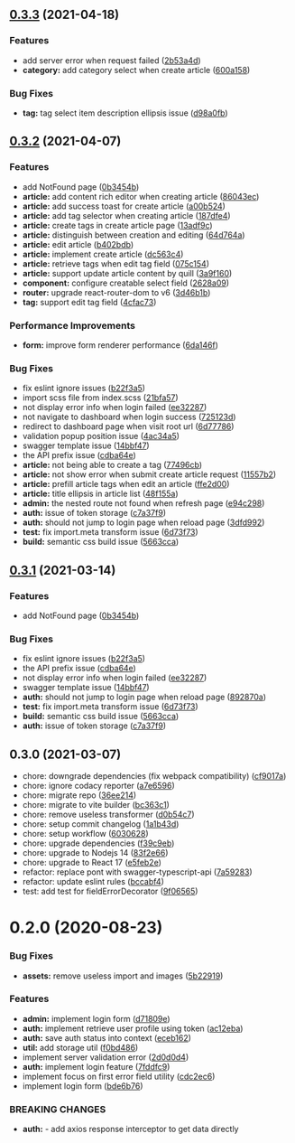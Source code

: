 ## [0.3.3](https://github.com/mutoe-cms/cms-admin/compare/v0.3.2...v0.3.3) (2021-04-18)


### Features

* add server error when request failed ([2b53a4d](https://github.com/mutoe-cms/cms-admin/commit/2b53a4d413cfac7245db6591f96319e7ffc46ded))
* **category:** add category select when create article ([600a158](https://github.com/mutoe-cms/cms-admin/commit/600a1585e691c05cea182ea9b6909ea470f1e13c))


### Bug Fixes

* **tag:** tag select item description ellipsis issue ([d98a0fb](https://github.com/mutoe-cms/cms-admin/commit/d98a0fb50bd2acb7267ef6311087df72d869c484))




## [0.3.2](https://github.com/mutoe-cms/cms-admin/compare/v0.3.1...v0.3.2) (2021-04-07)


### Features

* add NotFound page ([0b3454b](https://github.com/mutoe-cms/cms-admin/commit/0b3454bd1837fb94b20f1597a0d1b976b5b8316e))
* **article:** add content rich editor when creating article ([86043ec](https://github.com/mutoe-cms/cms-admin/commit/86043ec211bb60748b41dda49c53eb2a2ba99715))
* **article:** add success toast for create article ([a00b524](https://github.com/mutoe-cms/cms-admin/commit/a00b524f91f635c9204efae9d0ab57653fe490d0))
* **article:** add tag selector when creating article ([187dfe4](https://github.com/mutoe-cms/cms-admin/commit/187dfe4ee8c696e01ea5d07d5def1e70cff827f6))
* **article:** create tags in create article page ([13adf9c](https://github.com/mutoe-cms/cms-admin/commit/13adf9c06342a14415d21986d564461092964077))
* **article:** distinguish between creation and editing ([64d764a](https://github.com/mutoe-cms/cms-admin/commit/64d764a53c422477a064f6899e91040cb97dcfb2))
* **article:** edit article ([b402bdb](https://github.com/mutoe-cms/cms-admin/commit/b402bdb228ce41e702c90de39ca7a3c420adf38c))
* **article:** implement create article ([dc563c4](https://github.com/mutoe-cms/cms-admin/commit/dc563c49ad2feb7896da8fb2d20edc6acbd9974c))
* **article:** retrieve tags when edit tag field ([075c154](https://github.com/mutoe-cms/cms-admin/commit/075c15433439d69bcbf073b3a621104da75e7b91))
* **article:** support update article content by quill ([3a9f160](https://github.com/mutoe-cms/cms-admin/commit/3a9f160a6ec7066c7e7c1dacce51ab9847ad7349))
* **component:** configure creatable select field ([2628a09](https://github.com/mutoe-cms/cms-admin/commit/2628a099c64e3b87da9079e91b6f0966c06ffaf5))
* **router:** upgrade react-router-dom to v6 ([3d46b1b](https://github.com/mutoe-cms/cms-admin/commit/3d46b1bc5aca4558559e370aa5e8d352c8c743ba))
* **tag:** support edit tag field ([4cfac73](https://github.com/mutoe-cms/cms-admin/commit/4cfac735a63b86bf2f8e83380fe46d96bb458635))


### Performance Improvements

* **form:** improve form renderer performance ([6da146f](https://github.com/mutoe-cms/cms-admin/commit/6da146fe6051064b3d3f06354da19b6ccaa086cb))


### Bug Fixes

* fix eslint ignore issues ([b22f3a5](https://github.com/mutoe-cms/cms-admin/commit/b22f3a5c59b737394d06bdb783a6d2875f98ac7a))
* import scss file from index.scss ([21bfa57](https://github.com/mutoe-cms/cms-admin/commit/21bfa5703e5d91a383860ca03f12a1a8688e7be7))
* not display error info when login failed ([ee32287](https://github.com/mutoe-cms/cms-admin/commit/ee322876e666cf09571b184fcc453bf612c84e82))
* not navigate to dashboard when login success ([725123d](https://github.com/mutoe-cms/cms-admin/commit/725123d90ae444854724da1ff5a719bb3cdb90d0))
* redirect to dashboard page when visit root url ([6d77786](https://github.com/mutoe-cms/cms-admin/commit/6d777869431569c7ff59cb0a5b4d8fe70b63695d))
* validation popup position issue ([4ac34a5](https://github.com/mutoe-cms/cms-admin/commit/4ac34a5da8dfe5f506ec13e1e75d29e47048a121))
* swagger template issue ([14bbf47](https://github.com/mutoe-cms/cms-admin/commit/14bbf47dc4ad3c2680fda41ed9a6fc4ed6e613db))
* the API prefix issue ([cdba64e](https://github.com/mutoe-cms/cms-admin/commit/cdba64ed847e15b4d42adeea188302dedd5afa9a))
* **article:** not being able to create a tag ([77496cb](https://github.com/mutoe-cms/cms-admin/commit/77496cba8ff362d351c6ce242a9e0b4877ed5983))
* **article:** not show error when submit create article request ([11557b2](https://github.com/mutoe-cms/cms-admin/commit/11557b2bbf9a0ca6be121a307043b58d31622f2c))
* **article:** prefill article tags when edit an article ([ffe2d00](https://github.com/mutoe-cms/cms-admin/commit/ffe2d00d00c04631d5cde9a3c927c391ff07a434))
* **article:** title ellipsis in article list ([48f155a](https://github.com/mutoe-cms/cms-admin/commit/48f155a5e9c37eb38c1ba392a2d9ae58cb6fe114))
* **admin:** the nested route not found when refresh page ([e94c298](https://github.com/mutoe-cms/cms-admin/commit/e94c2983993cea5d800783435862ed391c7bc9d8))
* **auth:** issue of token storage ([c7a37f9](https://github.com/mutoe-cms/cms-admin/commit/c7a37f9e2e105f67a65d86fb843f5fa3af7ff6d6))
* **auth:** should not jump to login page when reload page ([3dfd992](https://github.com/mutoe-cms/cms-admin/commit/3dfd992166b461fea5fd439b4f9fcd90bba0b9c0))
* **test:** fix import.meta transform issue ([6d73f73](https://github.com/mutoe-cms/cms-admin/commit/6d73f7385c003bc590b3ca03e66082cc180ed112))
* **build:** semantic css build issue ([5663cca](https://github.com/mutoe-cms/cms-admin/commit/5663cca6e25c810c074fbaa3b134b4cc6c031846))



## [0.3.1](https://github.com/mutoe-cms/cms-admin/compare/v0.3.0...v0.3.1) (2021-03-14)


### Features

* add NotFound page ([0b3454b](https://github.com/mutoe-cms/cms-admin/commit/0b3454bd1837fb94b20f1597a0d1b976b5b8316e))


### Bug Fixes

* fix eslint ignore issues ([b22f3a5](https://github.com/mutoe-cms/cms-admin/commit/b22f3a5c59b737394d06bdb783a6d2875f98ac7a))
* the API prefix issue ([cdba64e](https://github.com/mutoe-cms/cms-admin/commit/cdba64ed847e15b4d42adeea188302dedd5afa9a))
* not display error info when login failed ([ee32287](https://github.com/mutoe-cms/cms-admin/commit/ee322876e666cf09571b184fcc453bf612c84e82))
* swagger template issue ([14bbf47](https://github.com/mutoe-cms/cms-admin/commit/14bbf47dc4ad3c2680fda41ed9a6fc4ed6e613db))
* **auth:** should not jump to login page when reload page ([892870a](https://github.com/mutoe-cms/cms-admin/commit/892870a3a941d50eacc5e506b9fdb54f002b62e1))
* **test:** fix import.meta transform issue ([6d73f73](https://github.com/mutoe-cms/cms-admin/commit/6d73f7385c003bc590b3ca03e66082cc180ed112))
* **build:** semantic css build issue ([5663cca](https://github.com/mutoe-cms/cms-admin/commit/5663cca6e25c810c074fbaa3b134b4cc6c031846))
* **auth:** issue of token storage ([c7a37f9](https://github.com/mutoe-cms/cms-admin/commit/c7a37f9e2e105f67a65d86fb843f5fa3af7ff6d6))



## 0.3.0 (2021-03-07)

* chore: downgrade dependencies (fix webpack compatibility) ([cf9017a](https://github.com/mutoe-cms/cms-admin/commit/cf9017a))
* chore: ignore codacy reporter ([a7e6596](https://github.com/mutoe-cms/cms-admin/commit/a7e6596))
* chore: migrate repo ([36ee214](https://github.com/mutoe-cms/cms-admin/commit/36ee214))
* chore: migrate to vite builder ([bc363c1](https://github.com/mutoe-cms/cms-admin/commit/bc363c1))
* chore: remove useless transformer ([d0b54c7](https://github.com/mutoe-cms/cms-admin/commit/d0b54c7))
* chore: setup commit changelog ([1a1b43d](https://github.com/mutoe-cms/cms-admin/commit/1a1b43d))
* chore: setup workflow ([6030628](https://github.com/mutoe-cms/cms-admin/commit/6030628))
* chore: upgrade dependencies ([f39c9eb](https://github.com/mutoe-cms/cms-admin/commit/f39c9eb))
* chore: upgrade to Nodejs 14 ([83f2e66](https://github.com/mutoe-cms/cms-admin/commit/83f2e66))
* chore: upgrade to React 17 ([e5feb2e](https://github.com/mutoe-cms/cms-admin/commit/e5feb2e))
* refactor: replace pont with swagger-typescript-api ([7a59283](https://github.com/mutoe-cms/cms-admin/commit/7a59283))
* refactor: update eslint rules ([bccabf4](https://github.com/mutoe-cms/cms-admin/commit/bccabf4))
* test: add test for fieldErrorDecorator ([9f06565](https://github.com/mutoe-cms/cms-admin/commit/9f06565))



# 0.2.0 (2020-08-23)


### Bug Fixes

* **assets:** remove useless import and images ([5b22919](https://github.com/mutoe/cms/commit/5b22919ab825fd9dfc9a57699442b6fe1e10956e))


### Features

* **admin:** implement login form ([d71809e](https://github.com/mutoe/cms/commit/d71809e544edd9c6541bb9bafdebf78de5c4773f))
* **auth:** implement retrieve user profile using token ([ac12eba](https://github.com/mutoe/cms/commit/ac12eba0009087cd81b9d4d21a3d6b6d95f03db4))
* **auth:** save auth status into context ([eceb162](https://github.com/mutoe/cms/commit/eceb1626c9ceab73eae37f373a30a505816a47a9))
* **util:** add storage util ([f0bd486](https://github.com/mutoe/cms/commit/f0bd4866431ae169359f8ef9cb92f4d14194c77d))
* implement server validation error ([2d0d0d4](https://github.com/mutoe/cms/commit/2d0d0d4e33ddf4736d15191da113d6e99df13934))
* **auth:** implement login feature ([7fddfc9](https://github.com/mutoe/cms/commit/7fddfc9159d5531226dbfdf9fb0e0f5b2b099326))
* implement focus on first error field utility ([cdc2ec6](https://github.com/mutoe/cms/commit/cdc2ec61ac629dfbe60f6c370eef8585ae2133ed))
* implement login form ([bde6b76](https://github.com/mutoe/cms/commit/bde6b7625dca9a1427b075def6762f296711d84c))


### BREAKING CHANGES

* **auth:** - add axios response interceptor to get data directly
